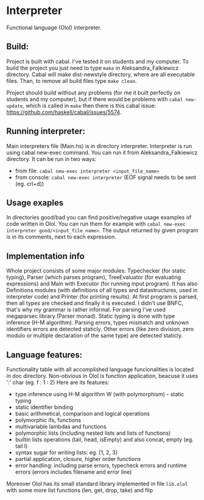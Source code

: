 # Interpreter
Functional language (Olol) interpreter.



## Build:
Project is built with cabal. I've tested it on students and my computer.
To build the project you just need to type `make` in Aleksandra_Falkiewicz directory.
Cabal will make dist-newstyle directory, where are all executable files.
Than, to remove all build files type `make clean`.

Project should build without any problems (for me it built perfectly on students and my computer), 
but if there would be problems with `cabal new-update`, which is called in `make` then there is this cabal issue:
https://github.com/haskell/cabal/issues/5574.


## Running interpreter:
Main interpreters file (Main.hs) is in directory interpreter. Interpreter is run using
cabal new-exec command. You can run it from Aleksandra_Falkiewicz directory.
It can be run in two ways:
* from file: `cabal new-exec interpreter <input_file_name>`
* from console: `cabal new-exec interpreter` (EOF signal needs to be sent (eg. crl+d))



## Usage exaples
In directories good/bad you can find positive/negative usage examples of code written in Olol. You can run them for example with `cabal new-exec interpreter good/<input_file_name>`. The output returned by given program is in its comments, next to each expression.



## Implementation info
Whole project consists of some major modules: Typechecker (for static typing), Parser (which parses program), TreeEvaluator (for evaluating expressions) and Main with Executor (for running input program). It has also Definitions modules (with definitions of all types and datastructures, used in interpreter code) and Printer (for printing results).
At first program is parsed, then all types are checked and finally it is executed.
I didn't use BNFC, that's why my grammar is rather informal. For parsing I've used megaparsec library (Parser monad).
Static typing is done with type inference (H-M algorithm).
Parsing errors, types mismatch and unknown identifiers errors are detected staticly. Other errors (like
zero division, zero modulo or multiple declaration of the same type) are detected staticly.



## Language features:
Functionality table with all accomplished language funcionalities is located in doc directory.
Non-obvious in Olol is function application, beacuse it uses ':' char (eg. f : 1 : 2) 
Here are its features:
* type inference using H-M algorithm W (with polymorphism) - static typing
* static identifier binding
* basic arithmetical, comparison and logical operations
* polymorphic ifs, functions
* multivariable lambdas and functions
* polymorphic lists (including nested lists and lists of functions)
* builtin lists operations (tail, head, isEmpty) and also concat, empty (eg. tail l)
* syntax sugar for writing lists: eg. [1, 2, 3]
* partial application, closure, higher order functions
* error handling: including parse errors, typecheck errors and runtime errors (errors includes filename and error line)

Moreover Olol has its small standard library implemented in file `lib.olol` with some more list functions (len, get, drop, take) and flip

